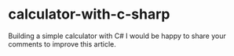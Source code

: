 # calculator-with-c-sharp

Building a simple calculator with C#
I would be happy to share your comments to improve this article.
